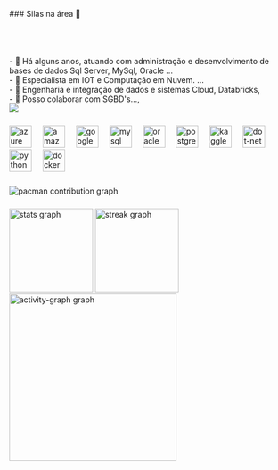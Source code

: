 <p align="left">
### Silas na área 👋<br><br><br><br><br>- 🔭 Há alguns anos, atuando com administração e desenvolvimento de bases de dados Sql Server, MySql, Oracle ...<br>- 🌱 Especialista em  IOT e Computação em Nuvem.  
  ...<br>- 👯 Engenharia e integração de dados e sistemas Cloud, Databricks, <br>- 💬 Posso colaborar com  SGBD's...,<br> <a href="https://www.linkedin.com/in/silas-sidério-a74a3b11/" target="_blank"><img src="https://img.shields.io/badge/-LinkedIn-%230077B5?style=for-the-badge&logo=linkedin&logoColor=white" target="_blank"></a> <br>

###

<div align="left">
  <img src="https://cdn.jsdelivr.net/gh/devicons/devicon/icons/azure/azure-original.svg" height="40" alt="azure logo"  />
  <img width="12" />
  <img src="https://cdn.jsdelivr.net/gh/devicons/devicon/icons/amazonwebservices/amazonwebservices-line-wordmark.svg" height="40" alt="amazonwebservices logo"  />
  <img width="12" />
  <img src="https://cdn.jsdelivr.net/gh/devicons/devicon/icons/googlecloud/googlecloud-original.svg" height="40" alt="googlecloud logo"  />
  <img width="12" />
  <img src="https://cdn.jsdelivr.net/gh/devicons/devicon/icons/mysql/mysql-original.svg" height="40" alt="mysql logo"  />
  <img width="12" />
  <img src="https://cdn.jsdelivr.net/gh/devicons/devicon/icons/oracle/oracle-original.svg" height="40" alt="oracle logo"  />
  <img width="12" />
  <img src="https://cdn.jsdelivr.net/gh/devicons/devicon/icons/postgresql/postgresql-original.svg" height="40" alt="postgresql logo"  />
  <img width="12" />
  <img src="https://cdn.jsdelivr.net/gh/devicons/devicon/icons/kaggle/kaggle-original.svg" height="40" alt="kaggle logo"  />
  <img width="12" />
  <img src="https://cdn.jsdelivr.net/gh/devicons/devicon/icons/dot-net/dot-net-original.svg" height="40" alt="dot-net logo"  />
  <img width="12" />
  <img src="https://cdn.jsdelivr.net/gh/devicons/devicon/icons/python/python-original.svg" height="40" alt="python logo"  />
  <img width="12" />
  <img src="https://cdn.jsdelivr.net/gh/devicons/devicon/icons/docker/docker-original.svg" height="40" alt="docker logo"  />
</div>

###

<picture>
  <source media="(prefers-color-scheme: dark)" srcset="https://raw.githubusercontent.com/Silas-Siderio/Silas-Siderio/output/pacman-contribution-graph-dark.svg">
  <source media="(prefers-color-scheme: light)" srcset="https://raw.githubusercontent.com/Silas-Siderio/Silas-Siderio/output/pacman-contribution-graph.svg">
  <img alt="pacman contribution graph" src="https://raw.githubusercontent.com/Silas-Siderio/Silas-Siderio/output/pacman-contribution-graph.svg">
</picture>

###

<div align="left">
  <img src="https://github-readme-stats.vercel.app/api?username=Silas-Siderio&hide_title=false&hide_rank=false&show_icons=true&include_all_commits=true&count_private=true&disable_animations=false&theme=dracula&locale=en&hide_border=false&order=1" height="150" alt="stats graph"  />
  <img src="https://streak-stats.demolab.com?user=Silas-Siderio&locale=en&mode=daily&theme=dracula&hide_border=false&border_radius=5&order=3" height="150" alt="streak graph"  />
  <img src="https://github-readme-activity-graph.vercel.app/graph?username=Silas-Siderio&radius=16&theme=react&area=true&order=5" height="300" alt="activity-graph graph"  />
</div>

###
          
          
          

